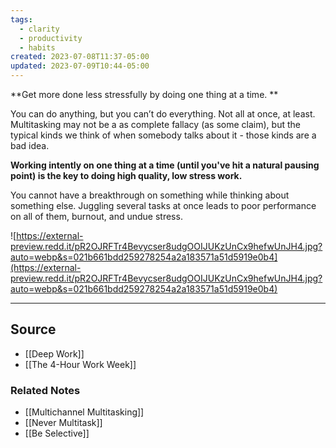 ```yaml
---
tags:
  - clarity
  - productivity
  - habits
created: 2023-07-08T11:37-05:00
updated: 2023-07-09T10:44-05:00
---
```

**Get more done less stressfully by doing one thing at a time. **

You can do anything, but you can’t do everything. Not all at once, at least. Multitasking may not be a as complete fallacy (as some claim), but the typical kinds we think of when somebody talks about it - those kinds are a bad idea.

**Working intently on one thing at a time (until you've hit a natural pausing point) is the key to doing high quality, low stress work.** 

You cannot have a breakthrough on something while thinking about something else. Juggling several tasks at once leads to poor performance on all of them, burnout, and undue stress.

![https://external-preview.redd.it/pR2OJRFTr4Bevycser8udgOOIJUKzUnCx9hefwUnJH4.jpg?auto=webp&s=021b661bdd259278254a2a183571a51d5919e0b4](https://external-preview.redd.it/pR2OJRFTr4Bevycser8udgOOIJUKzUnCx9hefwUnJH4.jpg?auto=webp&s=021b661bdd259278254a2a183571a51d5919e0b4)

---

## Source
- [[Deep Work]]
- [[The 4-Hour Work Week]]

### Related Notes
- [[Multichannel Multitasking]]
- [[Never Multitask]]
- [[Be Selective]]